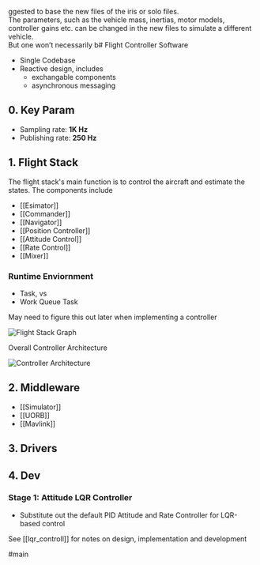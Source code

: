 ggested to base the new files of the iris or solo files.  
The parameters, such as the vehicle mass, inertias, motor models, controller gains etc. can be changed in the new files to simulate a different vehicle.  
But one won’t necessarily b# Flight Controller Software
- Single Codebase
- Reactive design, includes
	- exchangable components
	- asynchronous messaging

## 0. Key Param
- Sampling rate: **1K Hz**
- Publishing rate: **250 Hz**

## 1. Flight Stack
The flight stack's main function is to control the aircraft and estimate the states. The components include
- [[Esimator]]
- [[Commander]]
- [[Navigator]]
- [[Position Controller]]
- [[Attitude Control]]
- [[Rate Control]]
- [[Mixer]]

### Runtime Enviornment
- Task, vs
- Work Queue Task

May need to figure this out later when implementing a controller

![Flight Stack Graph](https://docs.px4.io/master/assets/img/PX4_High-Level_Flight-Stack.18829d0a.svg)

Overall Controller Architecture

![Controller Architecture](https://docs.px4.io/master/assets/img/mc_control_arch.21116ef0.jpg)

## 2. Middleware
- [[Simulator]]
- [[UORB]]
- [[Mavlink]]
## 3. Drivers

## 4. Dev

### Stage 1: Attitude LQR Controller
- Substitute out the default PID Attitude and Rate Controller for LQR-based control

See [[lqr_controll]] for notes on design, implementation and development



#main